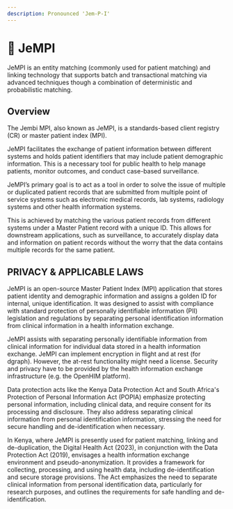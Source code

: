 ```yaml
---
description: Pronounced 'Jem-P-I'
---
```


# 💎 JeMPI

JeMPI is an entity matching (commonly used for patient matching) and linking technology that supports batch and transactional matching via advanced techniques though a combination of deterministic and probabilistic matching.

## Overview

The Jembi MPI, also known as JeMPI, is a standards-based client registry (CR) or master patient index (MPI).

JeMPI facilitates the exchange of patient information between different systems and holds patient identifiers that may include patient demographic information. This is a necessary tool for public health to help manage patients, monitor outcomes, and conduct case-based surveillance.

JeMPI’s primary goal is to act as a tool in order to solve the issue of multiple or duplicated patient records that are submitted from multiple point of service systems such as electronic medical records, lab systems, radiology systems and other health information systems.

This is achieved by matching the various patient records from different systems under a Master Patient record with a unique ID. This allows for downstream applications, such as surveillance, to accurately display data and information on patient records without the worry that the data contains multiple records for the same patient.

## PRIVACY & APPLICABLE LAWS

JeMPI is an open-source Master Patient Index (MPI) application that stores patient identity and demographic information and assigns a golden ID for internal, unique identification. It was designed to assist with compliance with standard protection of personally identifiable information (PII) legislation and regulations by separating personal identification information from clinical information in a health information exchange.

JeMPI assists with separating personally identifiable information from clinical information for individual data stored in a health information exchange. JeMPI can implement encryption in flight and at rest (for dgraph). However, the at-rest functionality might need a license. Security and privacy have to be provided by the health information exchange infrastructure (e.g. the OpenHIM platform).

Data protection acts like the Kenya Data Protection Act and South Africa's Protection of Personal Information Act (POPIA) emphasize protecting personal information, including clinical data, and require consent for its processing and disclosure. They also address separating clinical information from personal identification information, stressing the need for secure handling and de-identification when necessary.

In Kenya, where JeMPI is presently used for patient matching, linking and de-duplication, the Digital Health Act (2023), in conjunction with the Data Protection Act (2019), envisages a health information exchange environment and pseudo-anonymization. It provides a framework for collecting, processing, and using health data, including de-identification and secure storage provisions. The Act emphasizes the need to separate clinical information from personal identification data, particularly for research purposes, and outlines the requirements for safe handling and de-identification. 
